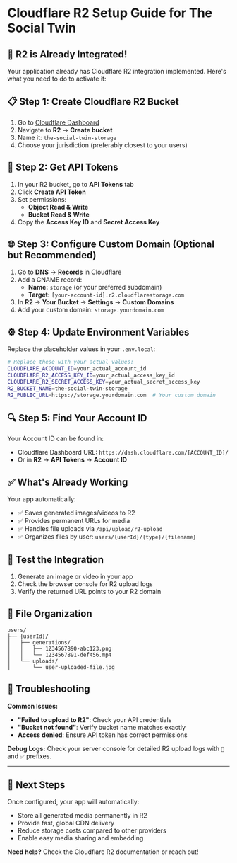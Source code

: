 # Cloudflare R2 Setup Guide for The Social Twin

## 🚀 **R2 is Already Integrated!**

Your application already has Cloudflare R2 integration implemented. Here's what you need to do to activate it:

## 📋 **Step 1: Create Cloudflare R2 Bucket**

1. Go to [Cloudflare Dashboard](https://dash.cloudflare.com/)
2. Navigate to **R2** → **Create bucket**
3. Name it: `the-social-twin-storage`
4. Choose your jurisdiction (preferably closest to your users)

## 🔑 **Step 2: Get API Tokens**

1. In your R2 bucket, go to **API Tokens** tab
2. Click **Create API Token**
3. Set permissions:
   - **Object Read & Write**
   - **Bucket Read & Write**
4. Copy the **Access Key ID** and **Secret Access Key**

## 🌐 **Step 3: Configure Custom Domain (Optional but Recommended)**

1. Go to **DNS** → **Records** in Cloudflare
2. Add a CNAME record:
   - **Name:** `storage` (or your preferred subdomain)
   - **Target:** `[your-account-id].r2.cloudflarestorage.com`
3. In **R2** → **Your Bucket** → **Settings** → **Custom Domains**
4. Add your custom domain: `storage.yourdomain.com`

## ⚙️ **Step 4: Update Environment Variables**

Replace the placeholder values in your `.env.local`:

```bash
# Replace these with your actual values:
CLOUDFLARE_ACCOUNT_ID=your_actual_account_id
CLOUDFLARE_R2_ACCESS_KEY_ID=your_actual_access_key_id
CLOUDFLARE_R2_SECRET_ACCESS_KEY=your_actual_secret_access_key
R2_BUCKET_NAME=the-social-twin-storage
R2_PUBLIC_URL=https://storage.yourdomain.com  # Your custom domain
```

## 🔍 **Step 5: Find Your Account ID**

Your Account ID can be found in:
- Cloudflare Dashboard URL: `https://dash.cloudflare.com/[ACCOUNT_ID]/`
- Or in **R2** → **API Tokens** → **Account ID**

## ✅ **What's Already Working**

Your app automatically:
- ✅ Saves generated images/videos to R2
- ✅ Provides permanent URLs for media
- ✅ Handles file uploads via `/api/upload/r2-upload`
- ✅ Organizes files by user: `users/{userId}/{type}/{filename}`

## 🧪 **Test the Integration**

1. Generate an image or video in your app
2. Check the browser console for R2 upload logs
3. Verify the returned URL points to your R2 domain

## 📁 **File Organization**

```
users/
├── {userId}/
│   ├── generations/
│   │   ├── 1234567890-abc123.png
│   │   └── 1234567891-def456.mp4
│   └── uploads/
│       └── user-uploaded-file.jpg
```

## 🚨 **Troubleshooting**

**Common Issues:**
- **"Failed to upload to R2"**: Check your API credentials
- **"Bucket not found"**: Verify bucket name matches exactly
- **Access denied**: Ensure API token has correct permissions

**Debug Logs:**
Check your server console for detailed R2 upload logs with `💾` and `✅` prefixes.

---

## 🎯 **Next Steps**

Once configured, your app will automatically:
- Store all generated media permanently in R2
- Provide fast, global CDN delivery
- Reduce storage costs compared to other providers
- Enable easy media sharing and embedding

**Need help?** Check the Cloudflare R2 documentation or reach out!
